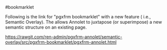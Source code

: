 #bookmarklet

Following is the link for "pgxfrm bookmarklet" with a new feature ( i.e., Semantic Overlay).
The allows Annolet to juxtapose (or superimpose) a new semantic structure on an existing page.

https://rawgit.com/ren-admin/pgxfrm-annolet/semantic-overlay/src/pgxfrm-bookmarklet/pgxfrm-annolet.html